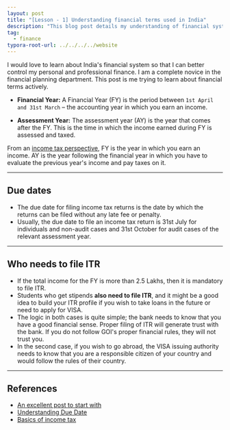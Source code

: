```yaml
---
layout: post
title: "[Lesson - 1] Understanding financial terms used in India"
description: "This blog post details my understanding of financial system of India."
tag: 
  - finance
typora-root-url: ../../../../website
---
```


I would love to learn about India's financial system so that I can better control my personal and professional finance. I am a complete novice in the financial planning department. This post is me trying to learn about financial terms actively. 

- **Financial Year:** A Financial Year (FY) is the period between `1st April and 31st March` – the accounting year in which you earn an income.

- **Assessment Year:** The assessment year (AY) is the year that comes after the FY. This is the time in which the income earned during FY is assessed and taxed.

From an [income tax perspective](https://cleartax.in/s/income-tax), FY is the year in which you earn an income. AY is the year following the financial year in which you have to evaluate the previous year's income and pay taxes on it.

---

## Due dates

- The due date for filing income tax returns is the date by which the returns can be filed without any late fee or penalty. 
- Usually, the due date to file an income tax return is 31st July for individuals and non-audit cases and 31st October for audit cases of the relevant assessment year.

---

## Who needs to file ITR

- If the total income for the FY is more than 2.5 Lakhs, then it is mandatory to file ITR.
- Students who get stipends **also need to file ITR**, and it might be a good idea to build your ITR profile if you wish to take loans in the future or need to apply for VISA. 
- The logic in both cases is quite simple; the bank needs to know that you have a good financial sense. Proper filing of ITR will generate trust with the bank. If you do not follow GOI's proper financial rules, they will not trust you. 
- In the second case, if you wish to go abroad, the VISA issuing authority needs to know that you are a responsible citizen of your country and would follow the rules of their country. 

---

## References

- [An excellent post to start with](https://cleartax.in/s/what-is-financial-year-assessment-year)
- [Understanding Due Date](https://cleartax.in/s/due-date-tax-filing#:~:text=What%20is%20the%20last%20date,respectively%2C%20due%20to%20the%20pandemic.)
- [Basics of income tax](https://cleartax.in/s/income-tax)